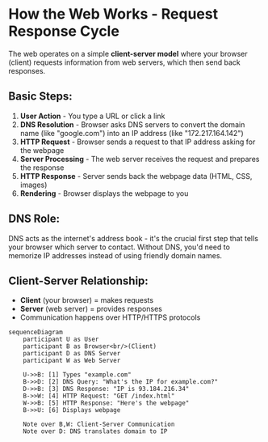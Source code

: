 # How the Web Works - Request Response Cycle

The web operates on a simple **client-server model** where your browser (client) requests information from web servers, which then send back responses.

## Basic Steps:

1. **User Action** - You type a URL or click a link
2. **DNS Resolution** - Browser asks DNS servers to convert the domain name (like "google.com") into an IP address (like "172.217.164.142")
3. **HTTP Request** - Browser sends a request to that IP address asking for the webpage
4. **Server Processing** - The web server receives the request and prepares the response
5. **HTTP Response** - Server sends back the webpage data (HTML, CSS, images)
6. **Rendering** - Browser displays the webpage to you

## DNS Role:

DNS acts as the internet's address book - it's the crucial first step that tells your browser which server to contact. Without DNS, you'd need to memorize IP addresses instead of using friendly domain names.

## Client-Server Relationship:

-   **Client** (your browser) = makes requests
-   **Server** (web server) = provides responses
-   Communication happens over HTTP/HTTPS protocols

```mermaid
sequenceDiagram
    participant U as User
    participant B as Browser<br/>(Client)
    participant D as DNS Server
    participant W as Web Server

    U->>B: [1] Types "example.com"
    B->>D: [2] DNS Query: "What's the IP for example.com?"
    D->>B: [3] DNS Response: "IP is 93.184.216.34"
    B->>W: [4] HTTP Request: "GET /index.html"
    W->>B: [5] HTTP Response: "Here's the webpage"
    B->>U: [6] Displays webpage

    Note over B,W: Client-Server Communication
    Note over D: DNS translates domain to IP
```
